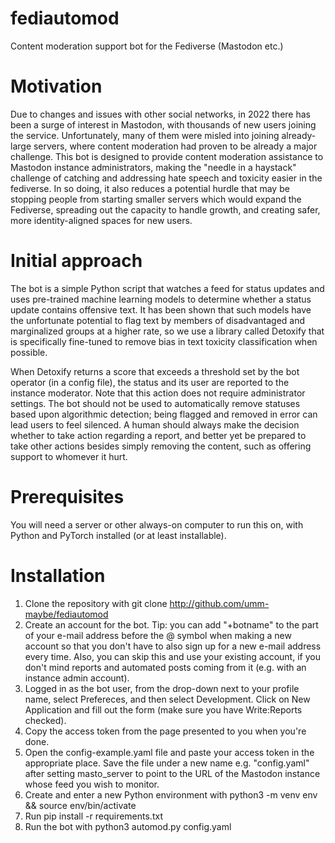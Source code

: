 # fediautomod
Content moderation support bot for the Fediverse (Mastodon etc.)

# Motivation
Due to changes and issues with other social networks, in 2022 there has been a surge of interest in Mastodon, with thousands of new users joining the service.  Unfortunately, many of them were misled into joining already-large servers, where content moderation had proven to be already a major challenge.  This bot is designed to provide content moderation assistance to Mastodon instance administrators, making the "needle in a haystack" challenge of catching  and addressing hate speech and toxicity easier in the fediverse.  In so doing, it also reduces a potential hurdle that may be stopping people from starting smaller servers which would expand the Fediverse, spreading out the capacity to handle growth, and creating safer, more identity-aligned spaces for new users.

# Initial approach
The bot is a simple Python script that watches a feed for status updates and uses pre-trained machine learning models to determine whether a status update contains offensive text.  It has been shown that such models have the unfortunate potential to flag text by members of disadvantaged and marginalized groups at a higher rate, so we use a library called Detoxify that is specifically fine-tuned to remove bias in text toxicity classification when possible.  

When Detoxify returns a score that exceeds a threshold set by the bot operator (in a config file), the status and its user are reported to the instance moderator.  Note that this action does not require administrator settings.  The bot should not be used to automatically remove statuses based upon algorithmic detection; being flagged and removed in error can lead users to feel silenced.  A human should always make the decision whether to take action regarding a report, and better yet be prepared to take other actions besides simply removing the content, such as offering support to whomever it hurt.

# Prerequisites
You will need a server or other always-on computer to run this on, with Python and PyTorch installed (or at least installable).

# Installation
1. Clone the repository with git clone http://github.com/umm-maybe/fediautomod
2. Create an account for the bot.  Tip: you can add "+botname" to the part of your e-mail address before the @ symbol when making a new account so that you don't have to also sign up for a new e-mail address every time.  Also, you can skip this and use your existing account, if you don't mind reports and automated posts coming from it (e.g. with an instance admin account).
3. Logged in as the bot user, from the drop-down next to your profile name, select Prefereces, and then select Development.  Click on New Application and fill out the form (make sure you have Write:Reports checked).
4. Copy the access token from the page presented to you when you're done.
5. Open the config-example.yaml file and paste your access token in the appropriate place. Save the file under a new name e.g. "config.yaml" after setting masto_server to point to the URL of the Mastodon instance whose feed you wish to monitor.
6. Create and enter a new Python environment with python3 -m venv env && source env/bin/activate
7. Run pip install -r requirements.txt
8. Run the bot with python3 automod.py config.yaml
